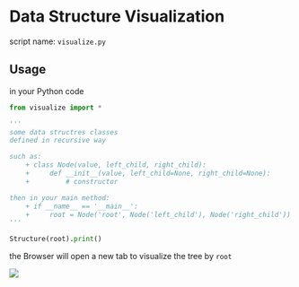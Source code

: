 # Data Structure Visualization

script name: `visualize.py`

## Usage

in your Python code

```python
from visualize import *

'''
some data structres classes
defined in recursive way

such as:
	+ class Node(value, left_child, right_child):
	+     def __init__(value, left_child=None, right_child=None):
	+	      # constructor

then in your main method:
	+ if __name__ == '__main__':
	+     root = Node('root', Node('left_child'), Node('right_child'))
'''

Structure(root).print()
```

the Browser will open a new tab to visualize the tree by `root`

![](demo.gif)
